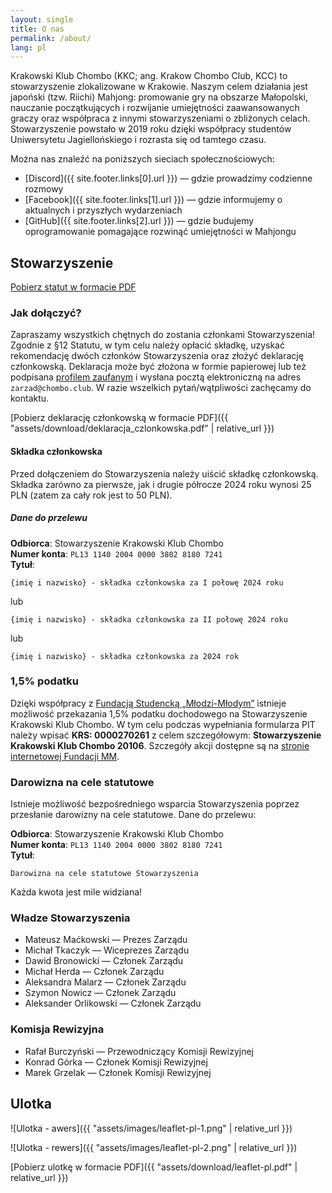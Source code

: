```yaml
---
layout: single
title: O nas
permalink: /about/
lang: pl
---
```


Krakowski Klub Chombo (KKC; ang. Krakow Chombo Club, KCC) to stowarzyszenie zlokalizowane w Krakowie. Naszym celem działania jest japoński (tzw. Riichi) Mahjong: promowanie gry na obszarze Małopolski, nauczanie początkujących i rozwijanie umiejętności zaawansowanych graczy oraz współpraca z innymi stowarzyszeniami o zbliżonych celach. Stowarzyszenie powstało w 2019 roku dzięki współpracy studentów Uniwersytetu Jagiellońskiego i rozrasta się od tamtego czasu.

Można nas znaleźć na poniższych sieciach społecznościowych:
* [Discord]({{ site.footer.links[0].url }}) — gdzie prowadzimy codzienne rozmowy
* [Facebook]({{ site.footer.links[1].url }}) — gdzie informujemy o aktualnych i przyszłych wydarzeniach
* [GitHub]({{ site.footer.links[2].url }}) — gdzie budujemy oprogramowanie pomagające rozwinąć umiejętności w Mahjongu

## Stowarzyszenie

[Pobierz statut w formacie PDF](https://github.com/riichi/statute-pl/releases/download/release-2024-06-27/statut.pdf)

### Jak dołączyć?

Zapraszamy wszystkich chętnych do zostania członkami Stowarzyszenia!
Zgodnie z §12 Statutu, w tym celu należy opłacić składkę, uzyskać rekomendację dwóch członków Stowarzyszenia oraz złożyć deklarację członkowską.
Deklaracja może być złożona w formie papierowej lub też podpisana [profilem zaufanym](https://www.gov.pl/web/profilzaufany) i wysłana pocztą elektroniczną na adres `zarzad@chombo.club`.
W razie wszelkich pytań/wątpliwości zachęcamy do kontaktu.

[Pobierz deklarację członkowską w formacie PDF]({{ "assets/download/deklaracja_czlonkowska.pdf" | relative_url }})

#### Składka członkowska

Przed dołączeniem do Stowarzyszenia należy uiścić składkę członkowską.
Składka zarówno za pierwsze, jak i drugie półrocze 2024 roku wynosi 25 PLN (zatem za cały rok jest to 50 PLN).

##### Dane do przelewu

**Odbiorca**: Stowarzyszenie Krakowski Klub Chombo \
**Numer konta**: `PL13 1140 2004 0000 3802 8180 7241` \
**Tytuł**:
```
{imię i nazwisko} - składka członkowska za I połowę 2024 roku
```

lub
```
{imię i nazwisko} - składka członkowska za II połowę 2024 roku
```

lub
```
{imię i nazwisko} - składka członkowska za 2024 rok
```

### 1,5% podatku

Dzięki współpracy z [Fundacją Studencką „Młodzi-Młodym”](https://fsmm.pl/) istnieje możliwość przekazania 1,5% podatku dochodowego na Stowarzyszenie Krakowski Klub Chombo.
W tym celu podczas wypełniania formularza PIT należy wpisać **KRS: 0000270261** z celem szczegółowym: **Stowarzyszenie Krakowski Klub Chombo 20106**.
Szczegóły akcji dostępne są na [stronie internetowej Fundacji MM](https://fsmm.pl/20106/zagraj_z_nami_w_mahjonga).

### Darowizna na cele statutowe

Istnieje możliwość bezpośredniego wsparcia Stowarzyszenia poprzez przesłanie darowizny na cele statutowe.
Dane do przelewu:

**Odbiorca**: Stowarzyszenie Krakowski Klub Chombo \
**Numer konta**: `PL13 1140 2004 0000 3802 8180 7241` \
**Tytuł**:
```
Darowizna na cele statutowe Stowarzyszenia
```

Każda kwota jest mile widziana!

### Władze Stowarzyszenia

* Mateusz Maćkowski — Prezes Zarządu
* Michał Tkaczyk — Wiceprezes Zarządu
* Dawid Bronowicki — Członek Zarządu
* Michał Herda — Członek Zarządu
* Aleksandra Malarz — Członek Zarządu
* Szymon Nowicz — Członek Zarządu
* Aleksander Orlikowski — Członek Zarządu

### Komisja Rewizyjna

* Rafał Burczyński — Przewodniczący Komisji Rewizyjnej
* Konrad Górka — Członek Komisji Rewizyjnej
* Marek Grzelak — Członek Komisji Rewizyjnej

## Ulotka

![Ulotka - awers]({{ "assets/images/leaflet-pl-1.png" | relative_url }})

![Ulotka - rewers]({{ "assets/images/leaflet-pl-2.png" | relative_url }})

[Pobierz ulotkę w formacie PDF]({{ "assets/download/leaflet-pl.pdf" | relative_url }})
